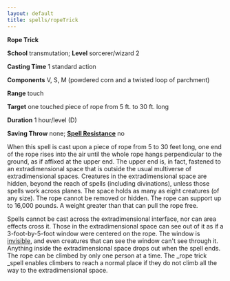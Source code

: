 ```yaml
---
layout: default
title: spells/ropeTrick
---
```

 **Rope Trick**

**School** transmutation; **Level** sorcerer/wizard 2

**Casting Time** 1 standard action

**Components** V, S, M (powdered corn and a twisted loop of parchment)

**Range** touch

**Target** one touched piece of rope from 5 ft. to 30 ft. long

**Duration** 1 hour/level (D)

**Saving Throw** none; **[Spell Resistance](../glossary#_spell-resistance)** no

When this spell is cast upon a piece of rope from 5 to 30 feet long, one end of the rope rises into the air until the whole rope hangs perpendicular to the ground, as if affixed at the upper end. The upper end is, in fact, fastened to an extradimensional space that is outside the usual multiverse of extradimensional spaces. Creatures in the extradimensional space are hidden, beyond the reach of spells (including divinations), unless those spells work across planes. The space holds as many as eight creatures (of any size). The rope cannot be removed or hidden. The rope can support up to 16,000 pounds. A weight greater than that can pull the rope free.

Spells cannot be cast across the extradimensional interface, nor can area effects cross it. Those in the extradimensional space can see out of it as if a 3-foot-by-5-foot window were centered on the rope. The window is [invisible](../glossary#_invisible), and even creatures that can see the window can't see through it. Anything inside the extradimensional space drops out when the spell ends. The rope can be climbed by only one person at a time. The _rope trick _spell enables climbers to reach a normal place if they do not climb all the way to the extradimensional space.

